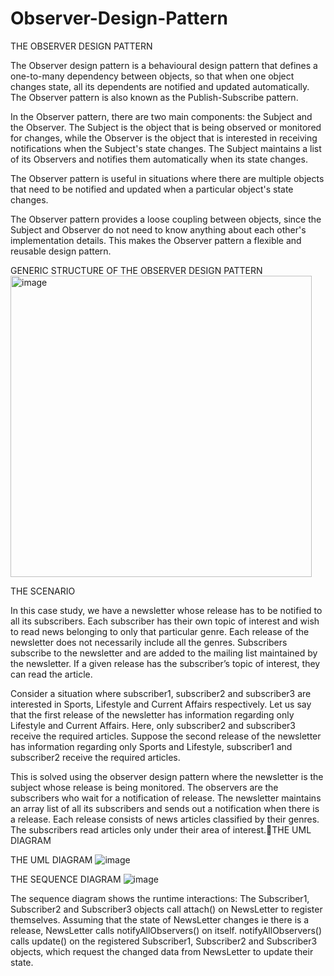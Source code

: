 # Observer-Design-Pattern
THE OBSERVER DESIGN PATTERN

The Observer design pattern is a behavioural design pattern that defines a one-to-many dependency between objects, so that when one object changes state, all its dependents are notified and updated automatically. The Observer pattern is also known as the Publish-Subscribe pattern.

In the Observer pattern, there are two main components: the Subject and the Observer. The Subject is the object that is being observed or monitored for changes, while the Observer is the object that is interested in receiving notifications when the Subject's state changes. The Subject maintains a list of its Observers and notifies them automatically when its state changes.

The Observer pattern is useful in situations where there are multiple objects that need to be notified and updated when a particular object's state changes.

The Observer pattern provides a loose coupling between objects, since the Subject and Observer do not need to know anything about each other's implementation details. This makes the Observer pattern a flexible and reusable design pattern.


GENERIC STRUCTURE OF THE OBSERVER DESIGN PATTERN
<img width="482" alt="image" src="https://user-images.githubusercontent.com/119789101/233460012-7eccf44f-d5bb-4b72-ae08-57160e496e35.png">


THE SCENARIO

In this case study, we have a newsletter whose release has to be notified to all its subscribers. Each subscriber has their own topic of interest and wish to read news belonging to only that particular genre. Each release of the newsletter does not necessarily include all the genres.
Subscribers subscribe to the newsletter and are added to the mailing list maintained by the newsletter. If a given release has the subscriber’s topic of interest, they can read the article.

Consider a situation where subscriber1, subscriber2 and subscriber3 are interested in Sports, Lifestyle and Current Affairs respectively. 
Let us say that the first release of the newsletter has information regarding only Lifestyle and Current Affairs. Here, only subscriber2 and subscriber3 receive the required articles.
Suppose the second release of the newsletter has information regarding only Sports and Lifestyle, subscriber1 and subscriber2 receive the required articles.

This is solved using the observer design pattern where the newsletter is the subject whose release is being monitored. The observers are the subscribers who wait for a notification of release. The newsletter maintains an array list of all its subscribers and sends out a notification when there is a release. Each release consists of news articles classified by their genres. The subscribers read articles only under their area of interest.THE UML DIAGRAM

THE UML DIAGRAM
![image](https://user-images.githubusercontent.com/119789101/233460110-e21fd090-015d-48a5-b4f2-e7460cd7bc36.png)

THE SEQUENCE DIAGRAM
![image](https://user-images.githubusercontent.com/119789101/233459851-ae2993b4-9e9a-495d-83ef-952cc9d9c909.png)


The sequence diagram shows the runtime interactions: The Subscriber1, Subscriber2 and Subscriber3 objects call attach() on NewsLetter to register themselves. Assuming that the state of NewsLetter changes ie there is a release, NewsLetter calls notifyAllObservers() on itself. notifyAllObservers() calls update() on the registered Subscriber1, Subscriber2 and Subscriber3 objects, which request the changed data from NewsLetter to update their state.
